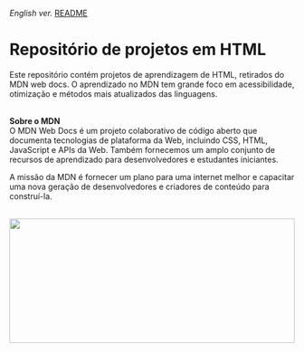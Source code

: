 <span><i>English ver.</i> <a href="https://github.com/alexandre-j-dev/MDN-Mozilla-Developer-Network/blob/main/README.en.md"> README</a></span><br>


<h1> Repositório de projetos em HTML </h1>
Este repositório contém projetos de aprendizagem de HTML, retirados do MDN web docs.
O aprendizado no MDN tem grande foco em acessibilidade, otimização e métodos mais atualizados das linguagens. <br><br>


<strong>Sobre o MDN</strong><br>
O MDN Web Docs é um projeto colaborativo de código aberto que documenta tecnologias de plataforma da Web, incluindo CSS, HTML, JavaScript e APIs da Web. Também fornecemos um amplo conjunto de recursos de aprendizado para desenvolvedores e estudantes iniciantes.

A missão da MDN é fornecer um plano para uma internet melhor e capacitar uma nova geração de desenvolvedores e criadores de conteúdo para construí-la. <br><br>

 <img src="https://i.imgur.com/BRdIN0r.png" width="100%" height="220px" align="center"/>



